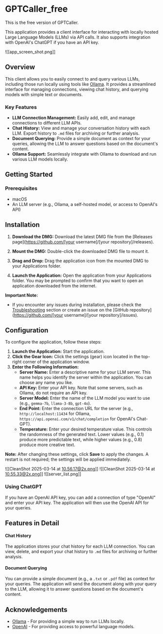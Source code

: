 # GPTCaller_free
This is the free version of GPTCaller.

This application provides a client interface for interacting with locally hosted Large Language Models (LLMs) via API calls.  It also supports integration with OpenAI's ChatGPT if you have an API key.

![[app_screen_shot.png]]

## Overview
This client allows you to easily connect to and query various LLMs, including those run locally using tools like [Ollama](https://ollama.com/).  It provides a streamlined interface for managing connections, viewing chat history, and querying models with simple text or documents.

### Key Features
*   **LLM Connection Management:** Easily add, edit, and manage connections to different LLM APIs.
*   **Chat History:**  View and manage your conversation history with each LLM.  Export history to `.md` files for archiving or further analysis.
*   **Document Querying:**  Provide a simple document as context for your queries, allowing the LLM to answer questions based on the document's content.
*   **Ollama Support:** Seamlessly integrate with Ollama to download and run various LLM models locally.

## Getting Started

### Prerequisites

*   macOS
*   An LLM server (e.g., Ollama, a self-hosted model, or access to OpenAI's API)
## Installation
1. **Download the DMG:**
   Download the latest DMG file from the [Releases page](https://github.com/[your username]/[your repository]/releases).

2. **Mount the DMG:**
   Double-click the downloaded DMG file to mount it.

3. **Drag and Drop:**
   Drag the application icon from the mounted DMG to your Applications folder.

4. **Launch the Application:**
   Open the application from your Applications folder. You may be prompted to confirm that you want to open an application downloaded from the internet.

**Important Note:**
*   If you encounter any issues during installation, please check the [Troubleshooting](TROUBLESHOOTING.md) section or create an issue on the [GitHub repository](https://github.com/[your username]/[your repository]/issues).

## Configuration

To configure the application, follow these steps:

1. **Launch the Application:** Start the application.
2. **Click the Gear Icon:**  Click the settings (gear) icon located in the top-right corner of the application window.
3. **Enter the Following Information:**
   * **Server Name:** Enter a descriptive name for your LLM server. This name helps you identify the server within the application.  You can choose any name you like.
   * **API Key:** Enter your API key.  Note that some servers, such as Ollama, do not require an API key.
   * **Server Model:** Enter the name of the LLM model you want to use (e.g., `gemma-7b`, `llama-3-8b`, `gpt-4o`).
   * **End Point:** Enter the connection URL for the server (e.g., `http://localhost:11434` for Ollama, `https://api.openai.com/v1/chat/completion` for OpenAI's Chat-GPT).
   * **Temperature:** Enter your desired temperature value. This controls the randomness of the generated text.  Lower values (e.g., 0.1) produce more predictable text, while higher values (e.g., 0.8) produce more creative text.

**Note:** After changing these settings, click **Save** to apply the changes. A restart is not required; the settings will be applied immediately.

![[CleanShot 2025-03-14 at 10.56.17@2x.png]]
![[CleanShot 2025-03-14 at 10.55.33@2x.png]]
![[server_list.png]]
### Using ChatGPT
If you have an OpenAI API key, you can add a connection of type "OpenAI" and enter your API key.  The application will then use the OpenAI API for your queries.

## Features in Detail

#### Chat History
The application stores your chat history for each LLM connection. You can view, delete, and export your chat history to `.md` files for archiving or further analysis.

#### Document Querying
You can provide a simple document (e.g., a `.txt` or `.pdf` file) as context for your queries. The application will send the document along with your query to the LLM, allowing it to answer questions based on the document's content.

## Acknowledgements
*   [Ollama](https://ollama.com/) - For providing a simple way to run LLMs locally.
*   [OpenAI](https://openai.com/) - For providing access to powerful language models.
